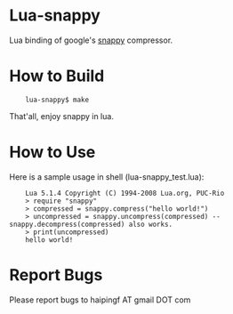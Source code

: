 Lua-snappy
==========

Lua binding of google's [snappy](https://code.google.com/p/snappy/ "snappy") compressor.

How to Build
============

        lua-snappy$ make

That'all, enjoy snappy in lua.

How to Use
==========
Here is a sample usage in shell (lua-snappy_test.lua):

        Lua 5.1.4 Copyright (C) 1994-2008 Lua.org, PUC-Rio
        > require "snappy"
        > compressed = snappy.compress("hello world!")
        > uncompressed = snappy.uncompress(compressed) -- snappy.decompress(compressed) also works.
        > print(uncompressed)
        hello world!

Report Bugs
===========
Please report bugs to haipingf AT gmail DOT com
